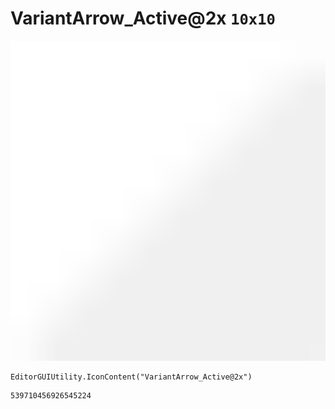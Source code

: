 # VariantArrow_Active@2x `10x10`
<img src="/img/VariantArrow_Active@2x.png" width=512 height=512>

``` CSharp
EditorGUIUtility.IconContent("VariantArrow_Active@2x")
```
```
539710456926545224
```
